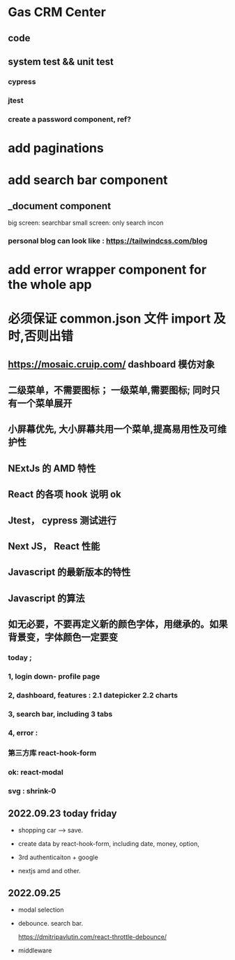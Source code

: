 # Gas CRM Center

## code

## system test && unit test

### cypress

### jtest

### create a password component, ref?

# add paginations

# add search bar component

## \_document component

big screen: searchbar
small screen: only search incon

### personal blog can look like : https://tailwindcss.com/blog

# add error wrapper component for the whole app

# 必须保证 common.json 文件 import 及时,否则出错

## https://mosaic.cruip.com/ dashboard 模仿对象

## 二级菜单，不需要图标； 一级菜单,需要图标; 同时只有一个菜单展开

## 小屏幕优先, 大小屏幕共用一个菜单,提高易用性及可维护性

## NExtJs 的 AMD 特性

## React 的各项 hook 说明 ok

## Jtest， cypress 测试进行

## Next JS， React 性能

## Javascript 的最新版本的特性

## Javascript 的算法

## 如无必要，不要再定义新的颜色字体，用继承的。如果背景变，字体颜色一定要变

### today ;

### 1, login down- profile page

### 2, dashboard, features : 2.1 datepicker 2.2 charts

### 3, search bar, including 3 tabs

### 4, error :

### 第三方库 react-hook-form

### ok: react-modal

### svg : shrink-0

## 2022.09.23 today friday

- shopping car --> save.

- create data by react-hook-form, including date, money,
  option,

- 3rd authenticaiton + google

- nextjs amd and other.

## 2022.09.25

- modal selection

- debounce. search bar.

  https://dmitripavlutin.com/react-throttle-debounce/

- middleware
